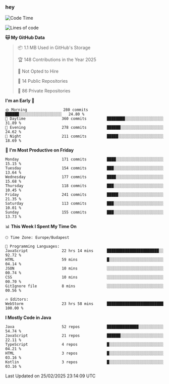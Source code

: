 ### hey

<!--START_SECTION:waka-->
![Code Time](http://img.shields.io/badge/Code%20Time-1%2C108%20hrs%2034%20mins-blue)

![Lines of code](https://img.shields.io/badge/From%20Hello%20World%20I%27ve%20Written-1.8%20million%20lines%20of%20code-blue)

**🐱 My GitHub Data** 

> 📦 1.1 MB Used in GitHub's Storage 
 > 
> 🏆 148 Contributions in the Year 2025
 > 
> 🚫 Not Opted to Hire
 > 
> 📜 14 Public Repositories 
 > 
> 🔑 86 Private Repositories 
 > 
**I'm an Early 🐤** 

```text
🌞 Morning                280 commits         ██████░░░░░░░░░░░░░░░░░░░   24.80 % 
🌆 Daytime                360 commits         ████████░░░░░░░░░░░░░░░░░   31.89 % 
🌃 Evening                278 commits         ██████░░░░░░░░░░░░░░░░░░░   24.62 % 
🌙 Night                  211 commits         █████░░░░░░░░░░░░░░░░░░░░   18.69 % 
```
📅 **I'm Most Productive on Friday** 

```text
Monday                   171 commits         ████░░░░░░░░░░░░░░░░░░░░░   15.15 % 
Tuesday                  154 commits         ███░░░░░░░░░░░░░░░░░░░░░░   13.64 % 
Wednesday                177 commits         ████░░░░░░░░░░░░░░░░░░░░░   15.68 % 
Thursday                 118 commits         ███░░░░░░░░░░░░░░░░░░░░░░   10.45 % 
Friday                   241 commits         █████░░░░░░░░░░░░░░░░░░░░   21.35 % 
Saturday                 113 commits         ███░░░░░░░░░░░░░░░░░░░░░░   10.01 % 
Sunday                   155 commits         ███░░░░░░░░░░░░░░░░░░░░░░   13.73 % 
```


📊 **This Week I Spent My Time On** 

```text
🕑︎ Time Zone: Europe/Budapest

💬 Programming Languages: 
JavaScript               22 hrs 14 mins      ███████████████████████░░   92.72 % 
HTML                     59 mins             █░░░░░░░░░░░░░░░░░░░░░░░░   04.14 % 
JSON                     10 mins             ░░░░░░░░░░░░░░░░░░░░░░░░░   00.74 % 
CSS                      10 mins             ░░░░░░░░░░░░░░░░░░░░░░░░░   00.70 % 
GitIgnore file           8 mins              ░░░░░░░░░░░░░░░░░░░░░░░░░   00.56 % 

🔥 Editors: 
WebStorm                 23 hrs 58 mins      █████████████████████████   100.00 % 
```

**I Mostly Code in Java** 

```text
Java                     52 repos            ██████████████░░░░░░░░░░░   54.74 % 
JavaScript               21 repos            ██████░░░░░░░░░░░░░░░░░░░   22.11 % 
TypeScript               4 repos             █░░░░░░░░░░░░░░░░░░░░░░░░   04.21 % 
HTML                     3 repos             █░░░░░░░░░░░░░░░░░░░░░░░░   03.16 % 
Kotlin                   3 repos             █░░░░░░░░░░░░░░░░░░░░░░░░   03.16 % 
```




 Last Updated on 25/02/2025 23:14:09 UTC
<!--END_SECTION:waka-->
